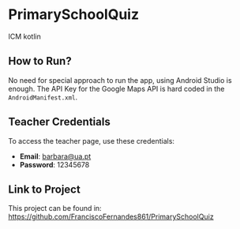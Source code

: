 # PrimarySchoolQuiz
ICM kotlin 

## How to Run?
No need for special approach to run the app, using Android Studio is enough. The API Key for the Google Maps API is hard coded in the `AndroidManifest.xml`.

## Teacher Credentials
To access the teacher page, use these credentials:
- **Email**: barbara@ua.pt
- **Password**: 12345678

## Link to Project
This project can be found in:
<https://github.com/FranciscoFernandes861/PrimarySchoolQuiz>
